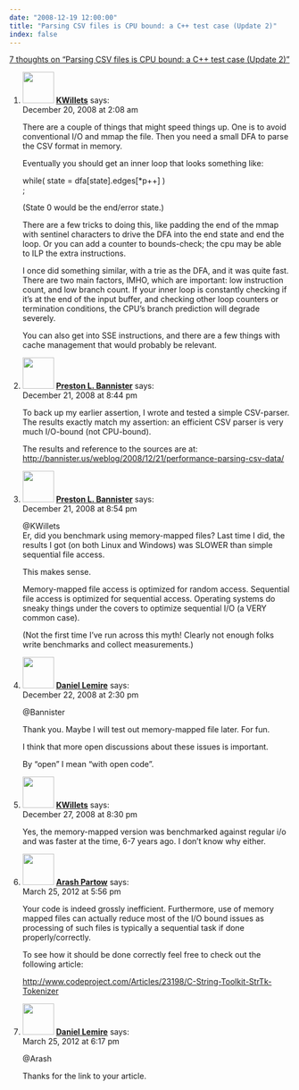 ```yaml
---
date: "2008-12-19 12:00:00"
title: "Parsing CSV files is CPU bound: a C++ test case (Update 2)"
index: false
---
```


[7 thoughts on &ldquo;Parsing CSV files is CPU bound: a C++ test case (Update 2)&rdquo;](/lemire/blog/2008/12-19-parsing-csv-files-is-cpu-bound-a-c-test-case-update-2)

<ol class="comment-list">
<li id="comment-50364" class="comment even thread-even depth-1">
<div class="comment-author vcard">
<img alt src="https://secure.gravatar.com/avatar/331059294e89906fef3d785f06820025?s=56&#038;d=mm&#038;r=g" srcset="https://secure.gravatar.com/avatar/331059294e89906fef3d785f06820025?s=112&#038;d=mm&#038;r=g 2x" class="avatar avatar-56 photo" height="56" width="56" decoding="async" /> <b class="fn"><a href="http://kwillets.typepad.com/kwillets/" class="url" rel="ugc external nofollow">KWillets</a></b> <span class="says">says:</span> </div>
<div class="comment-metadata"><time datetime="2008-12-20T02:08:33+00:00">December 20, 2008 at 2:08 am</time></a> </div>
<div class="comment-content">
<p>There are a couple of things that might speed things up. One is to avoid conventional I/O and mmap the file. Then you need a small DFA to parse the CSV format in memory. </p>
<p>Eventually you should get an inner loop that looks something like:</p>
<p>while( state = dfa[state].edges[*p++] )<br/>
;</p>
<p>(State 0 would be the end/error state.)</p>
<p>There are a few tricks to doing this, like padding the end of the mmap with sentinel characters to drive the DFA into the end state and end the loop. Or you can add a counter to bounds-check; the cpu may be able to ILP the extra instructions. </p>
<p>I once did something similar, with a trie as the DFA, and it was quite fast. There are two main factors, IMHO, which are important: low instruction count, and low branch count. If your inner loop is constantly checking if it&rsquo;s at the end of the input buffer, and checking other loop counters or termination conditions, the CPU&rsquo;s branch prediction will degrade severely. </p>
<p>You can also get into SSE instructions, and there are a few things with cache management that would probably be relevant.</p>
</div>
</li>
<li id="comment-50366" class="comment odd alt thread-odd thread-alt depth-1">
<div class="comment-author vcard">
<img alt src="https://secure.gravatar.com/avatar/9087622186f0fe01571cfd0add715302?s=56&#038;d=mm&#038;r=g" srcset="https://secure.gravatar.com/avatar/9087622186f0fe01571cfd0add715302?s=112&#038;d=mm&#038;r=g 2x" class="avatar avatar-56 photo" height="56" width="56" decoding="async" /> <b class="fn"><a href="http://bannister.us/" class="url" rel="ugc external nofollow">Preston L. Bannister</a></b> <span class="says">says:</span> </div>
<div class="comment-metadata"><time datetime="2008-12-21T20:44:19+00:00">December 21, 2008 at 8:44 pm</time></a> </div>
<div class="comment-content">
<p>To back up my earlier assertion, I wrote and tested a simple CSV-parser. The results exactly match my assertion: an efficient CSV parser is very much I/O-bound (not CPU-bound).</p>
<p>The results and reference to the sources are at:<br/>
<a href="http://bannister.us/weblog/2008/12/21/performance-parsing-csv-data/" rel="nofollow ugc">http://bannister.us/weblog/2008/12/21/performance-parsing-csv-data/</a></p>
</div>
</li>
<li id="comment-50367" class="comment even thread-even depth-1">
<div class="comment-author vcard">
<img alt src="https://secure.gravatar.com/avatar/9087622186f0fe01571cfd0add715302?s=56&#038;d=mm&#038;r=g" srcset="https://secure.gravatar.com/avatar/9087622186f0fe01571cfd0add715302?s=112&#038;d=mm&#038;r=g 2x" class="avatar avatar-56 photo" height="56" width="56" loading="lazy" decoding="async" /> <b class="fn"><a href="http://bannister.us/" class="url" rel="ugc external nofollow">Preston L. Bannister</a></b> <span class="says">says:</span> </div>
<div class="comment-metadata"><time datetime="2008-12-21T20:54:40+00:00">December 21, 2008 at 8:54 pm</time></a> </div>
<div class="comment-content">
<p>@KWillets<br/>
Er, did you benchmark using memory-mapped files? Last time I did, the results I got (on both Linux and Windows) was SLOWER than simple sequential file access.</p>
<p>This makes sense.</p>
<p>Memory-mapped file access is optimized for random access. Sequential file access is optimized for sequential access. Operating systems do sneaky things under the covers to optimize sequential I/O (a VERY common case).</p>
<p>(Not the first time I&rsquo;ve run across this myth! Clearly not enough folks write benchmarks and collect measurements.)</p>
</div>
</li>
<li id="comment-50368" class="comment byuser comment-author-lemire bypostauthor odd alt thread-odd thread-alt depth-1">
<div class="comment-author vcard">
<img alt src="https://secure.gravatar.com/avatar/2ca999bef9535950f5b84281a4dab006?s=56&#038;d=mm&#038;r=g" srcset="https://secure.gravatar.com/avatar/2ca999bef9535950f5b84281a4dab006?s=112&#038;d=mm&#038;r=g 2x" class="avatar avatar-56 photo" height="56" width="56" loading="lazy" decoding="async" /> <b class="fn"><a href="https://lemire.me/blog/" class="url" rel="ugc">Daniel Lemire</a></b> <span class="says">says:</span> </div>
<div class="comment-metadata"><time datetime="2008-12-22T14:30:21+00:00">December 22, 2008 at 2:30 pm</time></a> </div>
<div class="comment-content">
<p>@Bannister</p>
<p>Thank you. Maybe I will test out memory-mapped file later. For fun.</p>
<p>I think that more open discussions about these issues is important.</p>
<p>By &ldquo;open&rdquo; I mean &ldquo;with open code&rdquo;.</p>
</div>
</li>
<li id="comment-50425" class="comment even thread-even depth-1">
<div class="comment-author vcard">
<img alt src="https://secure.gravatar.com/avatar/331059294e89906fef3d785f06820025?s=56&#038;d=mm&#038;r=g" srcset="https://secure.gravatar.com/avatar/331059294e89906fef3d785f06820025?s=112&#038;d=mm&#038;r=g 2x" class="avatar avatar-56 photo" height="56" width="56" loading="lazy" decoding="async" /> <b class="fn"><a href="http://kwillets.typepad.com/kwillets/" class="url" rel="ugc external nofollow">KWillets</a></b> <span class="says">says:</span> </div>
<div class="comment-metadata"><time datetime="2008-12-27T20:30:35+00:00">December 27, 2008 at 8:30 pm</time></a> </div>
<div class="comment-content">
<p>Yes, the memory-mapped version was benchmarked against regular i/o and was faster at the time, 6-7 years ago. I don&rsquo;t know why either.</p>
</div>
</li>
<li id="comment-55115" class="comment odd alt thread-odd thread-alt depth-1">
<div class="comment-author vcard">
<img alt src="https://secure.gravatar.com/avatar/21fff55acda82926249968a2cfd08a28?s=56&#038;d=mm&#038;r=g" srcset="https://secure.gravatar.com/avatar/21fff55acda82926249968a2cfd08a28?s=112&#038;d=mm&#038;r=g 2x" class="avatar avatar-56 photo" height="56" width="56" loading="lazy" decoding="async" /> <b class="fn"><a href="http://www.partow.net" class="url" rel="ugc external nofollow">Arash Partow</a></b> <span class="says">says:</span> </div>
<div class="comment-metadata"><time datetime="2012-03-25T17:56:45+00:00">March 25, 2012 at 5:56 pm</time></a> </div>
<div class="comment-content">
<p>Your code is indeed grossly inefficient. Furthermore, use of memory mapped files can actually reduce most of the I/O bound issues as processing of such files is typically a sequential task if done properly/correctly.</p>
<p>To see how it should be done correctly feel free to check out the following article: </p>
<p><a href="http://www.codeproject.com/Articles/23198/C-String-Toolkit-StrTk-Tokenizer" rel="nofollow ugc">http://www.codeproject.com/Articles/23198/C-String-Toolkit-StrTk-Tokenizer</a></p>
</div>
</li>
<li id="comment-55116" class="comment byuser comment-author-lemire bypostauthor even thread-even depth-1">
<div class="comment-author vcard">
<img alt src="https://secure.gravatar.com/avatar/2ca999bef9535950f5b84281a4dab006?s=56&#038;d=mm&#038;r=g" srcset="https://secure.gravatar.com/avatar/2ca999bef9535950f5b84281a4dab006?s=112&#038;d=mm&#038;r=g 2x" class="avatar avatar-56 photo" height="56" width="56" loading="lazy" decoding="async" /> <b class="fn"><a href="https://lemire.me/en/" class="url" rel="ugc">Daniel Lemire</a></b> <span class="says">says:</span> </div>
<div class="comment-metadata"><time datetime="2012-03-25T18:17:18+00:00">March 25, 2012 at 6:17 pm</time></a> </div>
<div class="comment-content">
<p>@Arash</p>
<p>Thanks for the link to your article.</p>
</div>
</li>
</ol>
